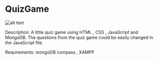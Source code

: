 # QuizGame
![alt text](https://startupbonsai.com/wp-content/uploads/2020/07/Best-Online-Quiz-Makers-Social.jpg)

Description: A little quiz game using HTML , CSS , JavaScript and MongoDB. 
The questions from the quiz  game could be easily changed in the JavaScript file.

Requirements: mongoDB compass , XAMPP
